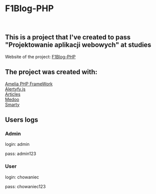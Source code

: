 # F1Blog-PHP 
<br>
<h2>This is a project that I've created to pass "Projektowanie aplikacji webowych" at studies</h2>
<p>Website of the project: <a href="https://marcysiox.000webhostapp.com/F1Blog-PHP/public/">F1Blog-PHP</a></p>
<h2>The project was created with: </h2>
<a href="http://amelia-framework.eu/">Amelia PHP FrameWork</a><br>
<a href="https://alertifyjs.com/">Alertyfy.js</a><br>
<a href="https://powrotroberta.pl/">Articles</a><br>
<a href="https://medoo.in/">Medoo</a><br>
<a href="https://www.smarty.net/">Smarty</a><br>

<h2>Users logs</h2>
<h3>Admin</h3> 
<p>login: admin</p>
<p>pass: admin123</p>
<h3>User</h3> 
<p>login: chowaniec</p>
<p>pass: chowaniec123</p>
